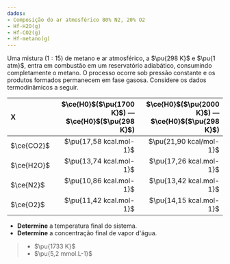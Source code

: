 ```yaml
---
dados:
- Composição do ar atmosférico 80% N2, 20% O2
- Hf-H2O(g)
- Hf-CO2(g)
- Hf-metano(g)
---
```

Uma mistura ($1:15$) de metano e ar atmosférico, a $\pu{298 K}$ e $\pu{1 atm}$, entra em combustão em um reservatório adiabático, consumindo completamente o metano. O processo ocorre sob pressão constante e os produtos formados permanecem em fase gasosa.
Considere os dados termodinâmicos a seguir.

X | $\ce{H0}$($\pu{1700 K}$) — $\ce{H0}$($\pu{298 K}$) | $\ce{H0}$($\pu{2000 K}$) — $\ce{H0}$($\pu{298 K}$) |
:-- | --: | --: |
$\ce{CO2}$ | $\pu{17,58 kcal.mol-1}$ | $\pu{21,90 kcal/mol-1}$ | 
$\ce{H2O}$ | $\pu{13,74 kcal.mol-1}$ | $\pu{17,26 kcal.mol-1}$ |
$\ce{N2}$ | $\pu{10,86 kcal.mol-1}$ | $\pu{13,42 kcal.mol-1}$ |
$\ce{O2}$ | $\pu{11,42 kcal.mol-1}$ | $\pu{14,15 kcal.mol-1}$ |


- **Determine** a temperatura final do sistema.
- **Determine** a concentração final de vapor d'água.

> - $\pu{1733 K}$
> - $\pu{5,2 mmol.L-1}$
